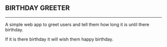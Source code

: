 BIRTHDAY GREETER
----------------
----------------

A simple web app to greet users and tell them how long it is until there birthday.

If it is there birthday it will wish them happy birthday.
